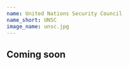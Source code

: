 ```yaml
---
name: United Nations Security Council
name_short: UNSC
image_name: unsc.jpg
---
```


## Coming soon

<!-- The United Nations Security Council is one of the six organs of the
United Nations. It aims to ensure peace, stability and security
around the world. This council allows delegates to undertake the
roles of diplomats of countries around the world and discuss means
to resolve pertinent global security issues. Set in 1962 at the height
of the Cold War, delegates can expect to relive some of the most
contentious issues in a bipolar world, applying historical concepts
such as empathy in the process.

## The Question of the Cuban Missile Crisis
The 16th of October 1962 marked the start to the intense
confrontation between the United States and the Union of Soviet
Socialist Republics (USSR), with Cuba having been the client state
of the latter. This was indeed a grave situation as the world was
collectively on the brink of a nuclear war. Even after the crisis, key
issues remained. These include the security of the Central American
region, superpower relations and nuclear proliferation. Through the
course of debate, delegates and required to consider their own
country’s interests as well as the prevailing geopolitical climate. This
will certainly aid them in raising both long- and short- term solutions
to restore peace and security to the world.


## The Question of the Congo Crisis
The Congo Crisis saw the Katanga and South Kansai secessions
culminating in an armed conflict. The situation was exacerbated
with superpowers supporting opposing forces in the fight, turning it
into a Cold War proxy conflict. With tensions mounting, pressure
from the superpowers and increasing concern from the international
community, it is up to delegates in the UNSC to find measures to
prevent such a crisis from reoccurring and to ensure long term
peace and stability of the region. What will post-Lumumba Congo
be like? This is a question only delegates will be able to answer. -->